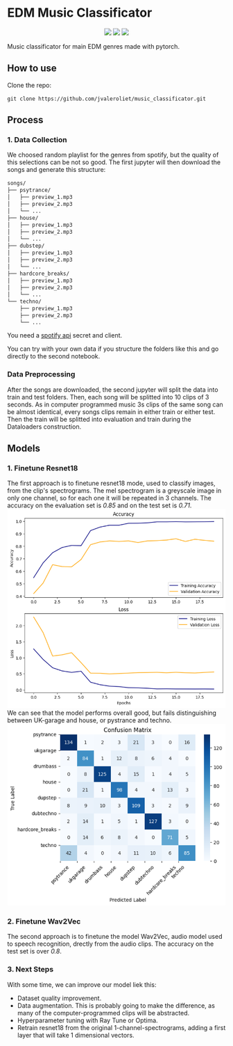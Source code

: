 # EDM Music Classificator

<p align='center'>
<a href="https://img.shields.io/badge/-pytorch-lightgray?logo=pytorch"><img src="https://img.shields.io/badge/-pytorch-lightgray?logo=pytorch"/></a>
<a href="https://img.shields.io/badge/-torchaudio-yellow?logo=pytorch"><img src="https://img.shields.io/badge/-torchaudio-yellow?logo=pytorch" /></a>
<a href="https://img.shields.io/badge/-torchvision-blue?logo=pytorch"><img src="https://img.shields.io/badge/-torchvision-blue?logo=pytorch"/></a>
</p>


Music classificator for main EDM genres made with pytorch.

## How to use

Clone the repo:

```
git clone https://github.com/jvaleroliet/music_classificator.git
```

## Process

### 1. Data Collection

We choosed random playlist for the genres from spotify, but the quality of this selections can be not so good. The first jupyter will then download the songs and generate this structure:


``` 
songs/
├── psytrance/
│   ├── preview_1.mp3
│   ├── preview_2.mp3
│   └── ...
├── house/
│   ├── preview_1.mp3
│   ├── preview_2.mp3
│   └── ...
├── dubstep/
│   ├── preview_1.mp3
│   ├── preview_2.mp3
│   └── ...
├── hardcore_breaks/
│   ├── preview_1.mp3
│   ├── preview_2.mp3
│   └── ...
└── techno/
    ├── preview_1.mp3
    ├── preview_2.mp3
    └── ...
```

You need a [spotify api](https://developer.spotify.com/documentation/web-api) secret and client. 

You can try with your own data if you structure the folders like this and go directly to the second notebook.

### Data Preprocessing

After the songs are downloaded, the second jupyter will split the data into train and test folders. Then, each song will be splitted into 10 clips of 3 seconds. As in computer programmed music 3s clips of the same song can be almost identical, every songs clips remain in either train or either test. Then the train will be splitted into evaluation and train during the Dataloaders construction.

## Models

### 1. Finetune Resnet18
The first approach is to finetune resnet18 mode, used to classify images, from the clip's spectrograms. The mel spectrogram is a greyscale image in only one channel, so for each one it will be repeated in 3 channels.
The accuracy on the evaluation set is *0.85* and on the test set is *0.71*.
![alt text](images/Resnet18.png)
We can see that the model performs overall good, but fails distinguishing between UK-garage and house, or pystrance and techno. 
![alt text](images/Resnet18_class.png)

### 2. Finetune Wav2Vec
The second approach is to finetune the model Wav2Vec, audio model used to speech recognition, drectly from the audio clips.
The accuracy on the test set is over *0.8*.

### 3. Next Steps
With some time, we can improve our model liek this:

- Dataset quality improvement.
- Data augmentation. This is probably going to make the difference, as many of the computer-programmed clips will be abstracted. 
- Hyperparameter tuning with Ray Tune or Optima.
- Retrain resnet18 from the original 1-channel-spectrograms, adding a first layer that will take 1 dimensional vectors.